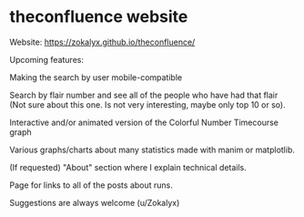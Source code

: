 # theconfluence website

Website: https://zokalyx.github.io/theconfluence/

Upcoming features: 

Making the search by user mobile-compatible

Search by flair number and see all of the people who have had that flair (Not sure about this one. Is not very interesting, maybe only top 10 or so).

Interactive and/or animated version of the Colorful Number Timecourse graph

Various graphs/charts about many statistics made with manim or matplotlib.

(If requested) "About" section where I explain technical details.

Page for links to all of the posts about runs.

Suggestions are always welcome (u/Zokalyx)
